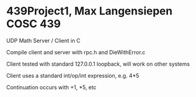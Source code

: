 439Project1, Max Langensiepen COSC 439
===========

UDP Math Server / Client in C

Compile client and server with rpc.h and DieWithError.c

Client tested with standard 127.0.0.1 loopback, will work on other systems

Client uses a standard int/op/int expression, e.g. 4*5

Continuation occurs with +1, *5, etc

